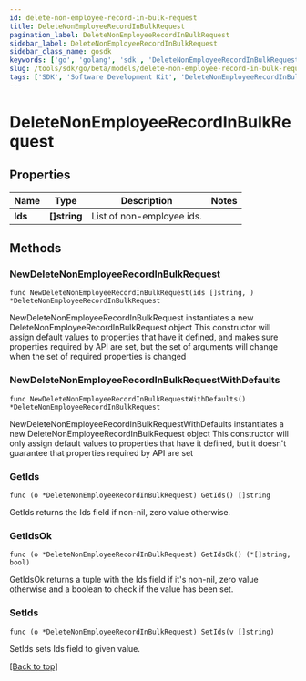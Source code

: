 ```yaml
---
id: delete-non-employee-record-in-bulk-request
title: DeleteNonEmployeeRecordInBulkRequest
pagination_label: DeleteNonEmployeeRecordInBulkRequest
sidebar_label: DeleteNonEmployeeRecordInBulkRequest
sidebar_class_name: gosdk
keywords: ['go', 'golang', 'sdk', 'DeleteNonEmployeeRecordInBulkRequest'] 
slug: /tools/sdk/go/beta/models/delete-non-employee-record-in-bulk-request
tags: ['SDK', 'Software Development Kit', 'DeleteNonEmployeeRecordInBulkRequest']
---
```


# DeleteNonEmployeeRecordInBulkRequest

## Properties

Name | Type | Description | Notes
------------ | ------------- | ------------- | -------------
**Ids** | **[]string** | List of non-employee ids. | 

## Methods

### NewDeleteNonEmployeeRecordInBulkRequest

`func NewDeleteNonEmployeeRecordInBulkRequest(ids []string, ) *DeleteNonEmployeeRecordInBulkRequest`

NewDeleteNonEmployeeRecordInBulkRequest instantiates a new DeleteNonEmployeeRecordInBulkRequest object
This constructor will assign default values to properties that have it defined,
and makes sure properties required by API are set, but the set of arguments
will change when the set of required properties is changed

### NewDeleteNonEmployeeRecordInBulkRequestWithDefaults

`func NewDeleteNonEmployeeRecordInBulkRequestWithDefaults() *DeleteNonEmployeeRecordInBulkRequest`

NewDeleteNonEmployeeRecordInBulkRequestWithDefaults instantiates a new DeleteNonEmployeeRecordInBulkRequest object
This constructor will only assign default values to properties that have it defined,
but it doesn't guarantee that properties required by API are set

### GetIds

`func (o *DeleteNonEmployeeRecordInBulkRequest) GetIds() []string`

GetIds returns the Ids field if non-nil, zero value otherwise.

### GetIdsOk

`func (o *DeleteNonEmployeeRecordInBulkRequest) GetIdsOk() (*[]string, bool)`

GetIdsOk returns a tuple with the Ids field if it's non-nil, zero value otherwise
and a boolean to check if the value has been set.

### SetIds

`func (o *DeleteNonEmployeeRecordInBulkRequest) SetIds(v []string)`

SetIds sets Ids field to given value.



[[Back to top]](#) 


